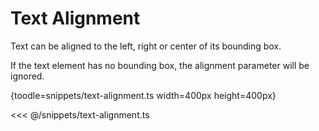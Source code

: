 # Text Alignment

Text can be aligned to the left, right or center of its bounding box.

If the text element has no bounding box, the alignment parameter will be ignored.

{toodle=snippets/text-alignment.ts width=400px height=400px}

<<< @/snippets/text-alignment.ts

